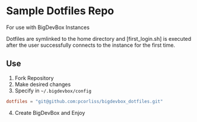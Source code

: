 # Sample Dotfiles Repo

For use with BigDevBox Instances

Dotfiles are symlinked to the home directory and [first_login.sh] is executed after the user successfully connects to the instance for the first time.

## Use

1. Fork Repository
2. Make desired changes
3. Specify in `~/.bigdevbox/config`

  ```toml
  dotfiles = "git@github.com:pcorliss/bigdevbox_dotfiles.git"
  ```

4. Create BigDevBox and Enjoy
